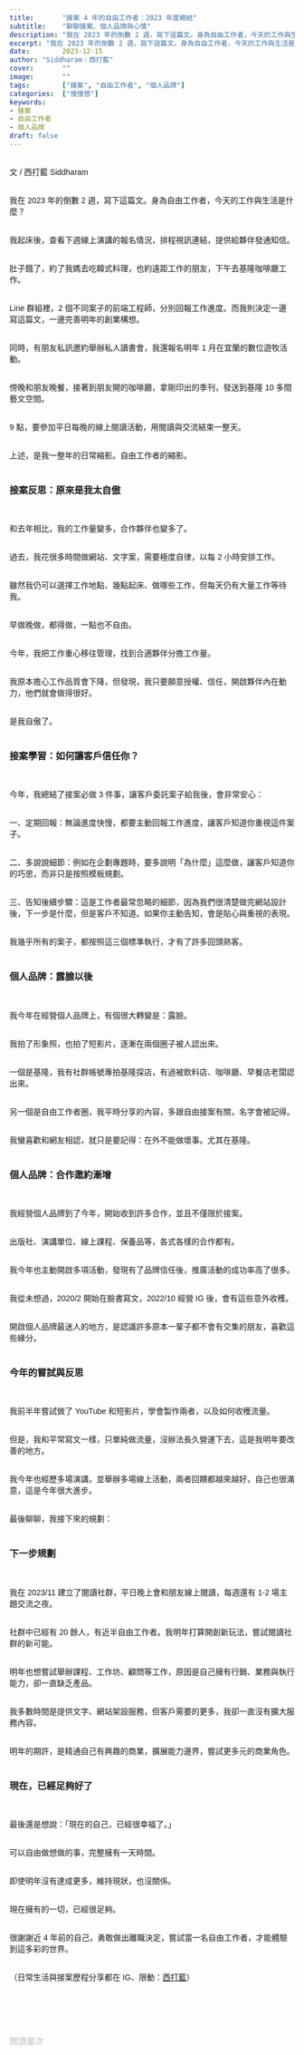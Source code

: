 ```yaml
---
title:       "接案 4 年的自由工作者：2023 年度總結"
subtitle:    "聊聊接案、個人品牌與心情"
description: "我在 2023 年的倒數 2 週，寫下這篇文。身為自由工作者，今天的工作與生活是什麼？..."
excerpt: "我在 2023 年的倒數 2 週，寫下這篇文。身為自由工作者，今天的工作與生活是什麼？..."
date:        2023-12-15
author: "Siddharam｜西打藍"
cover:       ""
image:       ""
tags:        ["接案", "自由工作者", "個人品牌"]
categories:  ["慢慢想"]
keywords:
- 接案
- 自由工作者
- 個人品牌
draft: false
---
```


<article style="font-family: 'Noto Sans TC', '微軟正黑體', sans-serif; font-weight: 300;">

<br>文 / 西打藍 Siddharam<br><br>

我在 2023 年的倒數 2 週，寫下這篇文。身為自由工作者，今天的工作與生活是什麼？<br><br>

我起床後，查看下週線上演講的報名情況，排程視訊連結，提供給夥伴發通知信。<br><br>

肚子餓了，約了我媽去吃韓式料理，也約遠距工作的朋友，下午去基隆咖啡廳工作。<br><br>

Line 群組裡，2 個不同案子的前端工程師，分別回報工作進度。而我則決定一邊寫這篇文，一邊完善明年的創業構想。<br><br>

同時，有朋友私訊邀約舉辦私人讀書會，我還報名明年 1 月在宜蘭的數位遊牧活動。<br><br>

傍晚和朋友晚餐，接著到朋友開的咖啡廳，拿剛印出的季刊，發送到基隆 10 多間藝文空間。<br><br>

9 點，要參加平日每晚的線上閱讀活動，用閱讀與交流結束一整天。<br><br>

上述，是我一整年的日常縮影。自由工作者的縮影。<br><br>


<h3 class="article-h1-color">接案反思：原來是我太自傲</h3><br>

和去年相比，我的工作量變多，合作夥伴也變多了。<br><br>

過去，我花很多時間做網站、文字案，需要極度自律，以每 2 小時安排工作。<br><br>

雖然我仍可以選擇工作地點、幾點起床、做哪些工作，但每天仍有大量工作等待我。<br><br>

早做晚做，都得做，一點也不自由。<br><br>

今年，我把工作重心移往管理，找到合適夥伴分擔工作量。<br><br>

我原本擔心工作品質會下降，但發現，我只要願意授權、信任，開啟夥伴內在動力，他們就會做得很好。<br><br>

是我自傲了。<br><br>


<h3 class="article-h1-color">接案學習：如何讓客戶信任你？</h3><br>

今年，我總結了接案必做 3 件事，讓客戶委託案子給我後，會非常安心：<br><br>

一、定期回報：無論進度快慢，都要主動回報工作進度，讓客戶知道你重視這件案子。<br><br>

二、多說說細節：例如在企劃專題時，要多說明「為什麼」這麼做，讓客戶知道你的巧思，而非只是按照模板規劃。<br><br>

三、告知後續步驟：這是工作者最常忽略的細節，因為我們很清楚做完網站設計後，下一步是什麼，但是客戶不知道。如果你主動告知，會是貼心與重視的表現。<br><br>

我幾乎所有的案子，都按照這三個標準執行，才有了許多回頭熟客。<br><br>


<h3 class="article-h1-color">個人品牌：露臉以後</h3><br>

我今年在經營個人品牌上，有個很大轉變是：露臉。<br><br>

我拍了形象照，也拍了短影片，逐漸在兩個圈子被人認出來。<br><br>

一個是基隆，我有社群帳號專拍基隆探店，有過被飲料店、咖啡廳、早餐店老闆認出來。<br><br>

另一個是自由工作者圈，我平時分享的內容，多跟自由接案有關，名字會被記得。<br><br>

我蠻喜歡和網友相認，就只是要記得：在外不能做壞事。尤其在基隆。<br><br>


<h3 class="article-h1-color">個人品牌：合作邀約漸增</h3><br>

我經營個人品牌到了今年，開始收到許多合作，並且不僅限於接案。<br><br>

出版社、演講單位、線上課程、保養品等，各式各樣的合作都有。<br><br>

我今年也主動開啟多項活動，發現有了品牌信任後，推廣活動的成功率高了很多。<br><br>

我從未想過，2020/2 開始在臉書寫文，2022/10 經營 IG 後，會有這些意外收穫。<br><br>

開啟個人品牌最迷人的地方，是認識許多原本一輩子都不會有交集的朋友，喜歡這些緣分。<br><br>


<h3 class="article-h1-color">今年的嘗試與反思</h3><br>

我前半年嘗試做了 YouTube 和短影片，學會製作兩者，以及如何收穫流量。<br><br>

但是，我和平常寫文一樣，只單純做流量，沒辦法長久營運下去，這是我明年要改善的地方。<br><br>

我今年也經歷多場演講，並舉辦多場線上活動，兩者回饋都越來越好，自己也很滿意，這是今年很大進步。<br><br>

最後聊聊，我接下來的規劃：<br><br>


<h3 class="article-h1-color">下一步規劃</h3><br>

我在 2023/11 建立了閱讀社群，平日晚上會和朋友線上閱讀，每週還有 1-2 場主題交流之夜。<br><br>

社群中已經有 20 餘人，有近半自由工作者。我明年打算開創新玩法，嘗試閱讀社群的新可能。<br><br>

明年也想嘗試舉辦課程、工作坊、顧問等工作，原因是自己擁有行銷、業務與執行能力，卻一直缺乏產品。<br><br>

我多數時間是提供文字、網站架設服務，但客戶需要的更多，我卻一直沒有擴大服務內容。<br><br>

明年的期許，是精通自己有興趣的商業，擴展能力邊界，嘗試更多元的商業角色。<br><br>


<h3 class="article-h1-color">現在，已經足夠好了</h3><br>

最後還是想說：「現在的自己，已經很幸福了。」<br><br>

可以自由做想做的事，完整擁有一天時間。<br><br>

即使明年沒有達成更多，維持現狀，也沒關係。<br><br>

現在擁有的一切，已經很足夠。<br><br>

很謝謝近 4 年前的自己，勇敢做出離職決定，嘗試當一名自由工作者，才能體驗到這多彩的世界。<br><br>


<!-- 
<!-- 案例 > 證明案例 > 壞處 > 怎麼改變（列步驟） > 結語總結金句 -->


（日常生活與接案歷程分享都在 IG、限動：<a href="https://www.instagram.com/sidd.blue/" target="_blank">西打藍</a>）<br><br>

<!-- <h3 class="article-h1-color"></h3><br> -->





<br><br><br>

</article>

<div style="color: #bfbfbf; font-size: 15px;" id="busuanzi_container_page_pv">
  閱讀量<span id="busuanzi_value_page_pv"></span>次
</div>

<script src="../../js/post.js"></script>

